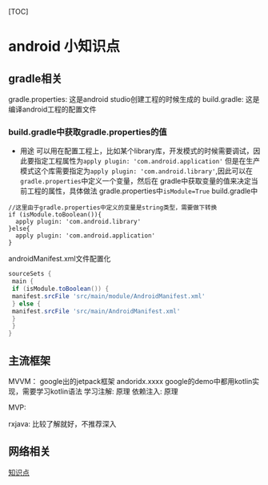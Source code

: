 
[TOC]

# android 小知识点

## gradle相关
gradle.properties: 这是android studio创建工程的时候生成的
build.gradle: 这是编译android工程的配置文件

### build.gradle中获取gradle.properties的值

- 用途
可以用在配置工程上，比如某个library库，开发模式的时候需要调试，因此要指定工程属性为`apply plugin: 'com.android.application'`
但是在生产模式这个库需要指定为`apply plugin: 'com.android.library'`,因此可以在`gradle.properties`中定义一个变量，然后在
gradle中获取变量的值来决定当前工程的属性，具体做法
gradle.properties中```isModule=True```
build.gradle中
```
//这里由于gradle.properties中定义的变量是string类型，需要做下转换
if (isModule.toBoolean()){
  apply plugin: 'com.android.library'
}else{
  apply plugin: 'com.android.application'
}
```
androidManifest.xml文件配置化
```gradle
sourceSets {
 main {
 if (isModule.toBoolean()) {
 manifest.srcFile 'src/main/module/AndroidManifest.xml'
 } else {
 manifest.srcFile 'src/main/AndroidManifest.xml'
 }
 }
}
```



## 主流框架
MVVM：
google出的jetpack框架 andoridx.xxxx
google的demo中都用kotlin实现，需要学习kotlin语法
学习注解: 原理
依赖注入: 原理

MVP:


rxjava: 比较了解就好，不推荐深入

## 网络相关
[知识点](http://www.52im.net/thread-1963-1-1.html)



